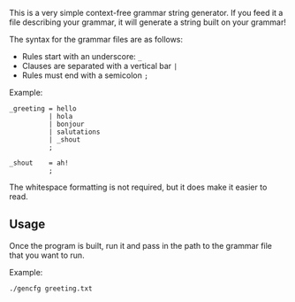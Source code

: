 This is a very simple context-free grammar string generator. If you feed it a file
describing your grammar, it will generate a string built on your grammar!

The syntax for the grammar files are as follows:

* Rules start with an underscore: `_`
* Clauses are separated with a vertical bar `|`
* Rules must end with a semicolon `;`

Example:

```
_greeting = hello
          | hola
          | bonjour
          | salutations
          | _shout
          ;

_shout    = ah!
          ;
```

The whitespace formatting is not required, but it does make it easier to read.

## Usage

Once the program is built, run it and pass in the path to the grammar file that you want to run.

Example:

`./gencfg greeting.txt`
